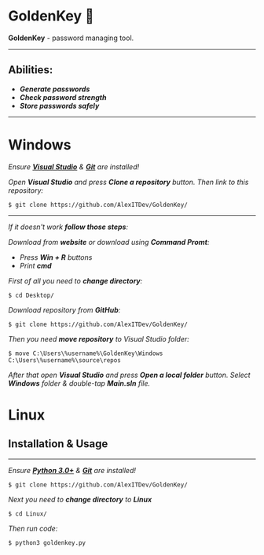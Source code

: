 # GoldenKey :key:
**GoldenKey** - password managing tool.
____
## Abilities:
+ ***Generate passwords***
+ ***Check password strength***
+ ***Store passwords safely***
____
# Windows
*Ensure [**Visual Studio**](https://visualstudio.microsoft.com/downloads/, "Download Visual Studio") & [**Git**](https://git-scm.com/downloads, "Download Git") are installed!*

*Open **Visual Studio** and press **Clone a repository** button. Then link to this repository:*

```console
$ git clone https://github.com/AlexITDev/GoldenKey/
```
____
*If it doesn't work **follow those steps**:*

*Download from **website** or download using **Command Promt**:*
+ *Press **Win + R** buttons*
+ *Print **cmd***

*First of all you need to **change directory**:*

```console
$ cd Desktop/
```
*Download repository from **GitHub**:*
```console
$ git clone https://github.com/AlexITDev/GoldenKey/
```

*Then you need **move repository** to Visual Studio folder:*
```console
$ move C:\Users\%username%\GoldenKey\Windows C:\Users\%username%\source\repos
```
*After that open **Visual Studio** and press **Open a local folder** button.
Select **Windows** folder & double-tap **Main.sln** file.*

# Linux
## Installation & Usage
____
*Ensure [**Python 3.0+**](https://www.python.org/downloads/, "Download Python") & [**Git**](https://git-scm.com/downloads, "Download Git") are installed!*

```console
$ git clone https://github.com/AlexITDev/GoldenKey/
```
*Next you need to **change directory** to **Linux***
```console
$ cd Linux/
```
*Then run code:*
```console
$ python3 goldenkey.py
```
